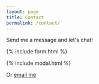 ```yaml
---
layout: page
title: Contact
permalink: /contact/
---
```


<!-- Jekyll is a great tool to create static sites, but there’s no backend to send your data to.

However, you can use free SaaS as a backend for forms, such as [Formspree](https://formspree.io/) to handle form submissions. Sleek has a configured form using formspree ready for you. All you have to do is change the email in `.config.yml`.

Check the form below to see it in action! -->

<!-- ### Example Formspree contact form with validation and reCaptcha -->

Send me a message and let's chat!

{% include form.html %}

{% include modal.html %}

Or [email me](mailto:{{site.email}})